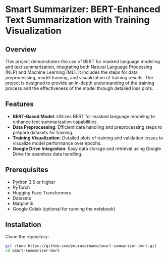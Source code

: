 # Smart Summarizer: BERT-Enhanced Text Summarization with Training Visualization

## Overview

This project demonstrates the use of BERT for masked language modeling and text summarization, integrating both Natural Language Processing (NLP) and Machine Learning (ML). It includes the steps for data preprocessing, model training, and visualization of training results. The project is designed to provide an in-depth understanding of the training process and the effectiveness of the model through detailed loss plots.

## Features

- **BERT-Based Model**: Utilizes BERT for masked language modeling to enhance text summarization capabilities.
- **Data Preprocessing**: Efficient data handling and preprocessing steps to prepare datasets for training.
- **Training Visualization**: Detailed plots of training and validation losses to visualize model performance over epochs.
- **Google Drive Integration**: Easy data storage and retrieval using Google Drive for seamless data handling.

## Prerequisites

- Python 3.6 or higher
- PyTorch
- Hugging Face Transformers
- Datasets
- Matplotlib
- Google Colab (optional for running the notebook)

## Installation

Clone the repository:

   ```bash
   git clone https://github.com/yourusername/smart-summarizer-bert.git
   cd smart-summarizer-bert
